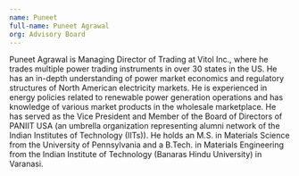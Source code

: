```yaml
---
name: Puneet
full-name: Puneet Agrawal
org: Advisory Board
---
```


Puneet Agrawal is Managing Director of Trading at Vitol Inc., where he trades multiple power trading instruments in over 30 states in the US. He has an in-depth understanding of power market economics and regulatory structures of North American electricity markets. He is experienced in energy policies related to renewable power generation operations and has knowledge of various market products in the wholesale marketplace. He has served as the Vice President and Member of the Board of Directors of PANIIT USA (an umbrella organization representing alumni network of the Indian Institutes of Technology (IITs)). He holds an M.S. in Materials Science from the University of Pennsylvania and a B.Tech. in Materials Engineering from the Indian Institute of Technology (Banaras Hindu University) in Varanasi.
